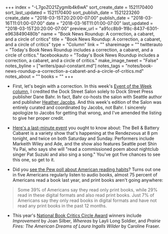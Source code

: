 +++
index = "-L7goZO21ZygmIb4k6wA"
sort_create_date = 1521170400
sort_last_updated = 1521170400
sort_publish_date = 1521223260
create_date = "2018-03-15T20:20:00-07:00"
publish_date = "2018-03-16T11:01:00-07:00"
date = "2018-03-16T11:01:00-07:00"
last_updated = "2018-03-15T20:20:00-07:00"
preview_url = "a91cc8b9-1f8c-8437-6301-e9638490480b"
name = "Book News Roundup: A correction, a cabaret, and a circle of critics"
title = "Book News Roundup: A correction, a cabaret, and a circle of critics"
type = "Column"
link = ""
shareimage = ""
twitterauto = "Today's Book News Roundup includes a correction, a cabaret, and a circle of critics."
facebookauto = "Today's Book News Roundup includes a correction, a cabaret, and a circle of critics."
make_image_tweet = "False"
notes_byline = ["writers/paul-constant.md"]
notes_tags = "notes/book-news-roundup-a-correction-a-cabaret-and-a-circle-of-critics.md"
notes_about = ""
books = ""
+++
* First, let's begin with a correction. In this week's [Event of the Week column](http://www.seattlereviewofbooks.com/notes/2018/03/12/literary-event-of-the-week-dock-street-salon-at-phinney-books/), I credited the Dock Street Salon solely to Dock Street Press publisher Dane Bahr. In fact, Bahr co-hosts the salon with Seattle author and publisher [Heather Jacobs](http://www.bigfictionmagazine.com/). And this week's edition of the Salon was entirely curated and coordinated by Jacobs, not Bahr. I sincerely apologize to Jacobs for getting that wrong, and I've amended the listing to give her proper credit.

* [Here's a last-minute event](http://www.therendezvous.rocks/event/bell-battery-cabaret-now-2018-03-18/) you ought to know about: The Bell & Battery Cabaret is a variety show that's happening at the Rendezvous at 8 pm tonight, and twice on both Saturday and Sunday. Performers include Markeith Wiley and Ade, and the show also features Seattle poet Shin Yu Pai, who says she will "read a commissioned poem about nightclub singer Pat Suzuki and also sing a song." You've got five chances to see this one, so get to it.

* Did you [see the Pew poll about American reading habits](http://www.pewresearch.org/fact-tank/2018/03/08/nearly-one-in-five-americans-now-listen-to-audiobooks/)? Turns out one in five Americans regularly listen to audio books, almost 75 percent of Americans read a book last year, and print books aren't going anywhere:

<blockquote>Some 39% of Americans say they read only print books, while 29% read in these digital formats and also read print books. Just 7% of Americans say they only read books in digital formats and have not read any print books in the past 12 months.</blockquote>

* This year's [National Book Critics Circle Award](https://themillions.com/2018/03/2017-national-book-critics-circle-award-winners.html) winners include *Improvement* by Joan Silber, *Whereas* by Layli Long Soldier, and *Prairie Fires: The American Dreams of Laura Ingalls Wilder* by Caroline Fraser.

